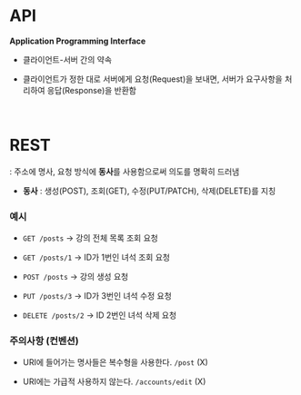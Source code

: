 # API
**Application Programming Interface**

- 클라이언트-서버 간의 약속

- 클라이언트가 정한 대로 서버에게 요청(Request)을 보내면, 서버가 요구사항을 처리하여 응답(Response)을 반환함

<br>

# REST


: 주소에 명사, 요청 방식에 **동사**를 사용함으로써 의도를 명확히 드러냄

- **동사** : 생성(POST), 조회(GET), 수정(PUT/PATCH), 삭제(DELETE)를 지칭

### 예시
- `GET /posts`
  → 강의 전체 목록 조회 요청

- `GET /posts/1`
  → ID가 1번인 녀석 조회 요청

- `POST /posts`
  → 강의 생성 요청

- `PUT /posts/3`
  → ID가 3번인 녀석 수정 요청

- `DELETE /posts/2`
  → ID 2번인 녀석 삭제 요청
  <br>

### 주의사항 (컨벤션)
- URI에 들어가는 명사들은 복수형을 사용한다.
  `/post` (X)

- URI에는 가급적 사용하지 않는다.
  `/accounts/edit` (X)


